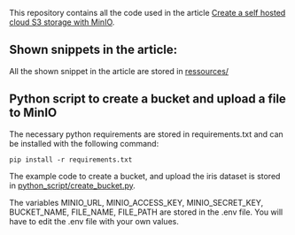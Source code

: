 This repository contains all the code used in the article [Create a self hosted cloud S3 storage with MinIO](google.com).

## Shown snippets in the article:
All the shown snippet in the article are stored in [ressources/](https://github.com/delfoxav/self_hosted_minIO/tree/main/ressources)

## Python script to create a bucket and upload a file to MinIO
The necessary python requirements are stored in requirements.txt and can be installed with the following command:
```
pip install -r requirements.txt
```

The example code to create a bucket, and upload the iris dataset is stored in [python_script/create_bucket.py](https://github.com/delfoxav/self_hosted_minIO/blob/main/python_scripts/create_bucket.py).

The variables MINIO_URL, MINIO_ACCESS_KEY, MINIO_SECRET_KEY, BUCKET_NAME, FILE_NAME, FILE_PATH are stored in the .env file. You will have to edit the .env file with your own values.
